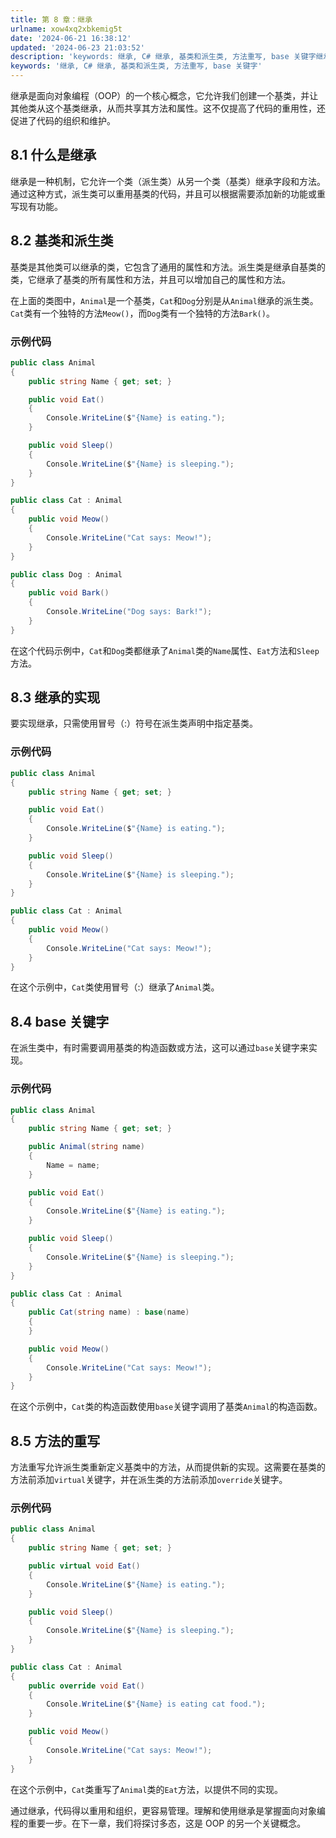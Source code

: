 ```yaml
---
title: 第 8 章：继承
urlname: xow4xq2xbkemig5t
date: '2024-06-21 16:38:12'
updated: '2024-06-23 21:03:52'
description: 'keywords: 继承, C# 继承, 基类和派生类, 方法重写, base 关键字继承是面向对象编程（OOP）的一个核心概念，它允许我们创建一个基类，并让其他类从这个基类继承，从而共享其方法和属性。这不仅提高了代码的重用性，还促进了代码的组织和维护。8.1 什么是继承继承是一种机制，它允许...'
keywords: '继承, C# 继承, 基类和派生类, 方法重写, base 关键字'
---
```

继承是面向对象编程（OOP）的一个核心概念，它允许我们创建一个基类，并让其他类从这个基类继承，从而共享其方法和属性。这不仅提高了代码的重用性，还促进了代码的组织和维护。

## 8.1 什么是继承

继承是一种机制，它允许一个类（派生类）从另一个类（基类）继承字段和方法。通过这种方式，派生类可以重用基类的代码，并且可以根据需要添加新的功能或重写现有功能。

## 8.2 基类和派生类

基类是其他类可以继承的类，它包含了通用的属性和方法。派生类是继承自基类的类，它继承了基类的所有属性和方法，并且可以增加自己的属性和方法。


在上面的类图中，`Animal`是一个基类，`Cat`和`Dog`分别是从`Animal`继承的派生类。`Cat`类有一个独特的方法`Meow()`，而`Dog`类有一个独特的方法`Bark()`。

### 示例代码

```csharp
public class Animal
{
    public string Name { get; set; }

    public void Eat()
    {
        Console.WriteLine($"{Name} is eating.");
    }

    public void Sleep()
    {
        Console.WriteLine($"{Name} is sleeping.");
    }
}

public class Cat : Animal
{
    public void Meow()
    {
        Console.WriteLine("Cat says: Meow!");
    }
}

public class Dog : Animal
{
    public void Bark()
    {
        Console.WriteLine("Dog says: Bark!");
    }
}
```

在这个代码示例中，`Cat`和`Dog`类都继承了`Animal`类的`Name`属性、`Eat`方法和`Sleep`方法。

## 8.3 继承的实现

要实现继承，只需使用冒号（:）符号在派生类声明中指定基类。

### 示例代码

```csharp
public class Animal
{
    public string Name { get; set; }

    public void Eat()
    {
        Console.WriteLine($"{Name} is eating.");
    }

    public void Sleep()
    {
        Console.WriteLine($"{Name} is sleeping.");
    }
}

public class Cat : Animal
{
    public void Meow()
    {
        Console.WriteLine("Cat says: Meow!");
    }
}
```

在这个示例中，`Cat`类使用冒号（:）继承了`Animal`类。

## 8.4 base 关键字

在派生类中，有时需要调用基类的构造函数或方法，这可以通过`base`关键字来实现。

### 示例代码

```csharp
public class Animal
{
    public string Name { get; set; }

    public Animal(string name)
    {
        Name = name;
    }

    public void Eat()
    {
        Console.WriteLine($"{Name} is eating.");
    }

    public void Sleep()
    {
        Console.WriteLine($"{Name} is sleeping.");
    }
}

public class Cat : Animal
{
    public Cat(string name) : base(name)
    {
    }

    public void Meow()
    {
        Console.WriteLine("Cat says: Meow!");
    }
}
```

在这个示例中，`Cat`类的构造函数使用`base`关键字调用了基类`Animal`的构造函数。

## 8.5 方法的重写

方法重写允许派生类重新定义基类中的方法，从而提供新的实现。这需要在基类的方法前添加`virtual`关键字，并在派生类的方法前添加`override`关键字。

### 示例代码

```csharp
public class Animal
{
    public string Name { get; set; }

    public virtual void Eat()
    {
        Console.WriteLine($"{Name} is eating.");
    }

    public void Sleep()
    {
        Console.WriteLine($"{Name} is sleeping.");
    }
}

public class Cat : Animal
{
    public override void Eat()
    {
        Console.WriteLine($"{Name} is eating cat food.");
    }

    public void Meow()
    {
        Console.WriteLine("Cat says: Meow!");
    }
}
```

在这个示例中，`Cat`类重写了`Animal`类的`Eat`方法，以提供不同的实现。

通过继承，代码得以重用和组织，更容易管理。理解和使用继承是掌握面向对象编程的重要一步。在下一章，我们将探讨多态，这是 OOP 的另一个关键概念。
